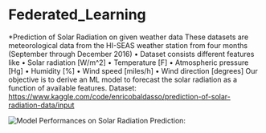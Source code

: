 # Federated_Learning

*Prediction of Solar Radiation on given weather data
These datasets are meteorological data from the HI-SEAS weather station from four months (September through December 2016)
•	Dataset consists different features like
•	Solar radiation [W/m^2]
•	Temperature [F]
•	Atmospheric pressure [Hg]
•	Humidity [%]
•	Wind speed [miles/h]
•	Wind direction [degrees]
Our objective is to derive an ML model to forecast the solar radiation as a function of available features.
Dataset: 
https://www.kaggle.com/code/enricobaldasso/prediction-of-solar-radiation-data/input

![Model Performances on Solar Radiation Prediction:](https://github.com/balaji-reddy-helper/Federated_Learning/blob/main/Screenshot%202024-04-05%20023642.png?raw=true)



